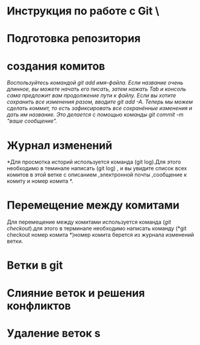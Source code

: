 # Инструкция по работе с Git \
# Подготовка репозитория 
# создания комитов
*Воспользуйтесь командой git add имя-файла. Если название очень длинное, вы можете начать его писать, затем нажать Tab и консоль сама предложит вам продолжение пути к файлу. Если вы хотите сохранить все изменения разом, вводите git add -A. Теперь мы можем сделать коммит, то есть зафиксировать все сохранённые изменения и дать им название. Это делается с помощью команды git commit -m "ваше сообщение".*
# Журнал изменений 
*Для просмотка историй используется команда (git log).Для этого необходимо в теминале написать (git log) , и вы увидите список всех комитов в этой ветке с описанием ,электронной почты ,сообщение к комиту и номер комита *.
# Перемещение между комитами
Для перемещение между комитами используется команда (*git checkout*).для этого в терминале необходимо написать команду (*git checkout номер комита *)номер комита берется из журнала изменений ветки.
# Ветки в git 
# Слияние веток и решения конфликтов 
# Удаление веток s
